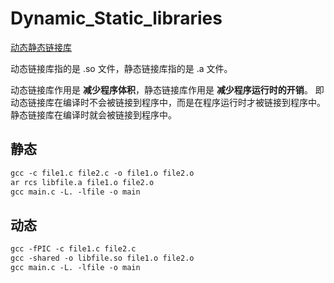 # Dynamic_Static_libraries

[动态静态链接库](../%E7%BC%96%E8%AF%91%E5%99%A8/gcc/%E5%8A%A8%E6%80%81%E9%9D%99%E6%80%81%E9%93%BE%E6%8E%A5%E5%BA%93.md)

动态链接库指的是 .so 文件，静态链接库指的是 .a 文件。

动态链接库作用是 **减少程序体积**，静态链接库作用是 **减少程序运行时的开销**。 即动态链接库在编译时不会被链接到程序中，而是在程序运行时才被链接到程序中。 静态链接库在编译时就会被链接到程序中。

## 静态

```makefile
gcc -c file1.c file2.c -o file1.o file2.o
ar rcs libfile.a file1.o file2.o
gcc main.c -L. -lfile -o main
```

## 动态
```makefile
gcc -fPIC -c file1.c file2.c
gcc -shared -o libfile.so file1.o file2.o
gcc main.c -L. -lfile -o main
```